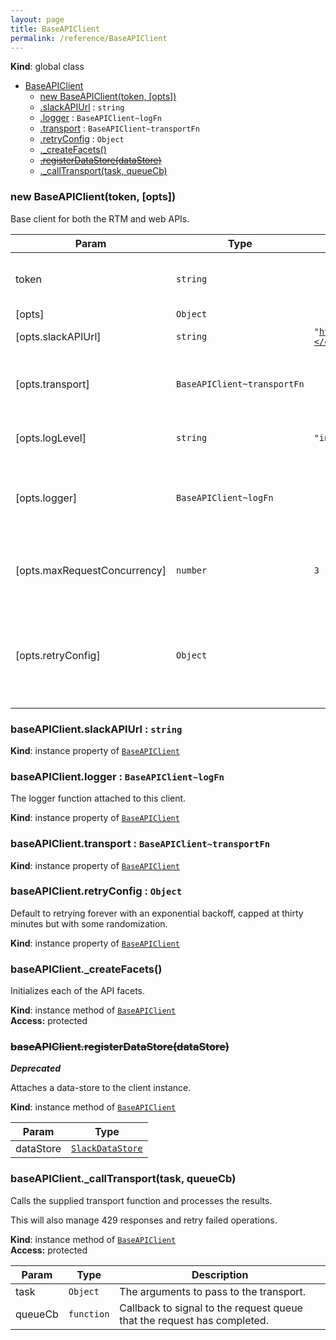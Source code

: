 ```yaml
---
layout: page
title: BaseAPIClient
permalink: /reference/BaseAPIClient
---
```

**Kind**: global class  

* [BaseAPIClient](#BaseAPIClient)
    * [new BaseAPIClient(token, [opts])](#new_BaseAPIClient_new)
    * [.slackAPIUrl](#BaseAPIClient+slackAPIUrl) : <code>string</code>
    * [.logger](#BaseAPIClient+logger) : <code>BaseAPIClient~logFn</code>
    * [.transport](#BaseAPIClient+transport) : <code>BaseAPIClient~transportFn</code>
    * [.retryConfig](#BaseAPIClient+retryConfig) : <code>Object</code>
    * [._createFacets()](#BaseAPIClient+_createFacets)
    * ~~[.registerDataStore(dataStore)](#BaseAPIClient+registerDataStore)~~
    * [._callTransport(task, queueCb)](#BaseAPIClient+_callTransport)

<a name="new_BaseAPIClient_new"></a>

### new BaseAPIClient(token, [opts])
Base client for both the RTM and web APIs.


| Param | Type | Default | Description |
| --- | --- | --- | --- |
| token | <code>string</code> |  | The Slack API token to use with this client. |
| [opts] | <code>Object</code> |  |  |
| [opts.slackAPIUrl] | <code>string</code> | <code>&quot;https://slack.com/api/&quot;</code> | The Slack API URL. |
| [opts.transport] | <code>BaseAPIClient~transportFn</code> |  | Function to call to make an HTTP call to the Slack API. |
| [opts.logLevel] | <code>string</code> | <code>&quot;info&quot;</code> | The log level for the logger. |
| [opts.logger] | <code>BaseAPIClient~logFn</code> |  | Function to use for log calls, takes (logLevel, logString) params. |
| [opts.maxRequestConcurrency] | <code>number</code> | <code>3</code> | The max # of concurrent requests to make to Slack's API |
| [opts.retryConfig] | <code>Object</code> |  | The configuration to use for the retry operation, see [node-retry](https://github.com/tim-kos/node-retry) for more details. |

<a name="BaseAPIClient+slackAPIUrl"></a>

### baseAPIClient.slackAPIUrl : <code>string</code>
**Kind**: instance property of <code>[BaseAPIClient](#BaseAPIClient)</code>  
<a name="BaseAPIClient+logger"></a>

### baseAPIClient.logger : <code>BaseAPIClient~logFn</code>
The logger function attached to this client.

**Kind**: instance property of <code>[BaseAPIClient](#BaseAPIClient)</code>  
<a name="BaseAPIClient+transport"></a>

### baseAPIClient.transport : <code>BaseAPIClient~transportFn</code>
**Kind**: instance property of <code>[BaseAPIClient](#BaseAPIClient)</code>  
<a name="BaseAPIClient+retryConfig"></a>

### baseAPIClient.retryConfig : <code>Object</code>
Default to retrying forever with an exponential backoff, capped at thirty
minutes but with some randomization.

**Kind**: instance property of <code>[BaseAPIClient](#BaseAPIClient)</code>  
<a name="BaseAPIClient+_createFacets"></a>

### baseAPIClient._createFacets()
Initializes each of the API facets.

**Kind**: instance method of <code>[BaseAPIClient](#BaseAPIClient)</code>  
**Access:** protected  
<a name="BaseAPIClient+registerDataStore"></a>

### ~~baseAPIClient.registerDataStore(dataStore)~~
***Deprecated***

Attaches a data-store to the client instance.

**Kind**: instance method of <code>[BaseAPIClient](#BaseAPIClient)</code>  

| Param | Type |
| --- | --- |
| dataStore | <code>[SlackDataStore](#SlackDataStore)</code> | 

<a name="BaseAPIClient+_callTransport"></a>

### baseAPIClient._callTransport(task, queueCb)
Calls the supplied transport function and processes the results.

This will also manage 429 responses and retry failed operations.

**Kind**: instance method of <code>[BaseAPIClient](#BaseAPIClient)</code>  
**Access:** protected  

| Param | Type | Description |
| --- | --- | --- |
| task | <code>Object</code> | The arguments to pass to the transport. |
| queueCb | <code>function</code> | Callback to signal to the request queue that the request has completed. |

